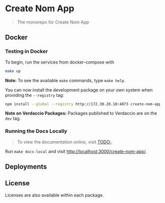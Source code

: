 # Create Nom App

> The monorepo for Create Nom App

## Docker

### Testing in Docker

To begin, run the services from docker-compose with

```bash
make up
```

**Note:** To see the available `make` commands, type `make help`.

You can now install the development package on your own system when providing
the `--registry` tag:

```bash
npm install --global --registry http://172.30.20.18:4873 create-nom-app@dev
```

**Note on Verdaccio Packages:** Packages published to Verdaccio are on the `dev`
tag.

### Running the Docs Locally

> To view the documentation online, visit [TODO:](./).

Run `make docs-local` and visit <http://localhost:3000/create-nom-app/>.

## Deployments

## License

Licenses are also available within each package.

